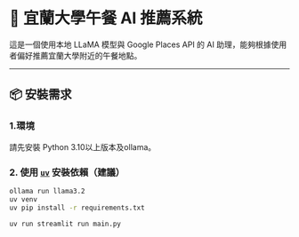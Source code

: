 # 🍱 宜蘭大學午餐 AI 推薦系統

這是一個使用本地 LLaMA 模型與 Google Places API 的 AI 助理，能夠根據使用者偏好推薦宜蘭大學附近的午餐地點。

---

## 📦 安裝需求

### 1.環境
請先安裝 Python 3.10以上版本及ollama。

### 2. 使用 [`uv`](https://github.com/astral-sh/uv) 安裝依賴（建議）
```bash
ollama run llama3.2
uv venv
uv pip install -r requirements.txt

uv run streamlit run main.py
